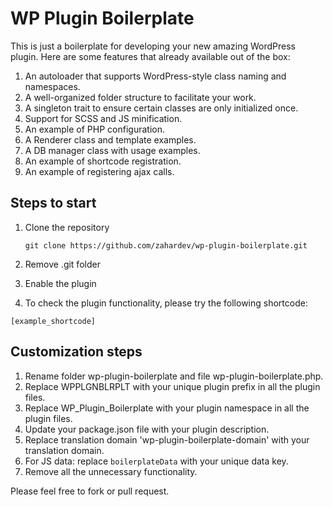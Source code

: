 # WP Plugin Boilerplate

This is just a boilerplate for developing your new amazing WordPress plugin.
Here are some features that already available out of the box:

1. An autoloader that supports WordPress-style class naming and namespaces. 
2. A well-organized folder structure to facilitate your work.
3. A singleton trait to ensure certain classes are only initialized once. 
4. Support for SCSS and JS minification. 
5. An example of PHP configuration. 
6. A Renderer class and template examples. 
7. A DB manager class with usage examples. 
8. An example of shortcode registration. 
9. An example of registering ajax calls.

## Steps to start
1. Clone the repository

   ```git clone https://github.com/zahardev/wp-plugin-boilerplate.git```

2. Remove .git folder
3. Enable the plugin
4. To check the plugin functionality, please try the following shortcode:

```[example_shortcode]```

## Customization steps
1. Rename folder wp-plugin-boilerplate and file wp-plugin-boilerplate.php.
2. Replace WPPLGNBLRPLT with your unique plugin prefix in all the plugin files.
3. Replace WP_Plugin_Boilerplate with your plugin namespace in all the plugin files.
4. Update your package.json file with your plugin description.
5. Replace translation domain 'wp-plugin-boilerplate-domain' with your translation domain.
6. For JS data: replace `boilerplateData` with your unique data key.
7. Remove all the unnecessary functionality.


Please feel free to fork or pull request.

